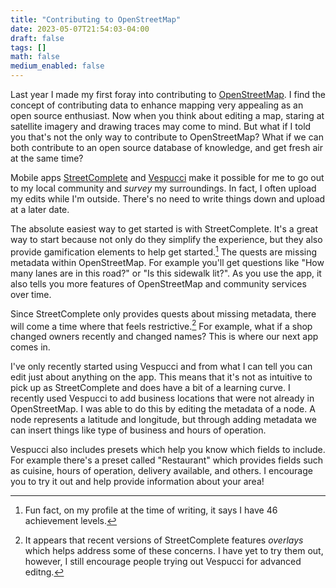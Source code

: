 ```yaml
---
title: "Contributing to OpenStreetMap"
date: 2023-05-07T21:54:03-04:00
draft: false
tags: []
math: false
medium_enabled: false
---
```


Last year I made my first foray into contributing to [OpenStreetMap](https://www.openstreetmap.org/). I find the concept of contributing data to enhance mapping very appealing as an open source enthusiast. Now when you think about editing a map, staring at satellite imagery and drawing traces may come to mind. But what if I told you that's not the only way to contribute to OpenStreetMap? What if we can both contribute to an open source database of knowledge, and get fresh air at the same time?

Mobile apps [StreetComplete](https://wiki.openstreetmap.org/wiki/StreetComplete) and [Vespucci](https://wiki.openstreetmap.org/wiki/Vespucci) make it possible for me to go out to my local community and *survey* my surroundings. In fact, I often upload my edits while I'm outside. There's no need to write things down and upload at a later date.

The absolute easiest way to get started is with StreetComplete. It's a great way to start because not only do they simplify the experience, but they also provide gamification elements to help get started.[^1] The quests are missing metadata within OpenStreetMap. For example you'll get questions like "How many lanes are in this road?" or "Is this sidewalk lit?".  As you use the app, it also tells you more features of OpenStreetMap and community services over time.

[^1]: Fun fact, on my profile at the time of writing, it says I have 46 achievement levels. 

Since StreetComplete only provides quests about missing metadata, there will come a time where that feels restrictive.[^2] For example, what if a shop changed owners recently and changed names? This is where our next app comes in.

[^2]: It appears that recent versions of StreetComplete features *overlays* which helps address some of these concerns. I have yet to try them out, however, I still encourage people trying out Vespucci for advanced editng.

I've only recently started using Vespucci and from what I can tell you can edit just about anything on the app. This means that it's not as intuitive to pick up as StreetComplete and does have a bit of a learning curve. I recently used Vespucci to add business locations that were not already in OpenStreetMap. I was able to do this by editing the metadata of a node. A node represents a latitude and longitude, but through adding metadata we can insert things like type of business and hours of operation. 

Vespucci also includes presets which help you know which fields to include. For example there's a preset called "Restaurant" which provides fields such as cuisine, hours of operation, delivery available, and others. I encourage you to try it out and help provide information about your area!



